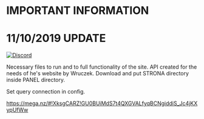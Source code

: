 # IMPORTANT INFORMATION
# 11/10/2019 UPDATE

[![Discord](https://img.shields.io/discord/370909694056726528.svg?style=flat&logo=discord)](https://discord.gg/8wT3GEQ)


Necessary files to run and to full functionality of the site. API created for the needs of he's website by Wruczek.
Download and put STRONA directory inside PANEL directory.

Set query connection in config.

https://mega.nz/#!XksgCARZ!GU0BUiMdS7t4QXGVALfyqBCNgiddiS_Jc4jKXypUfWw
